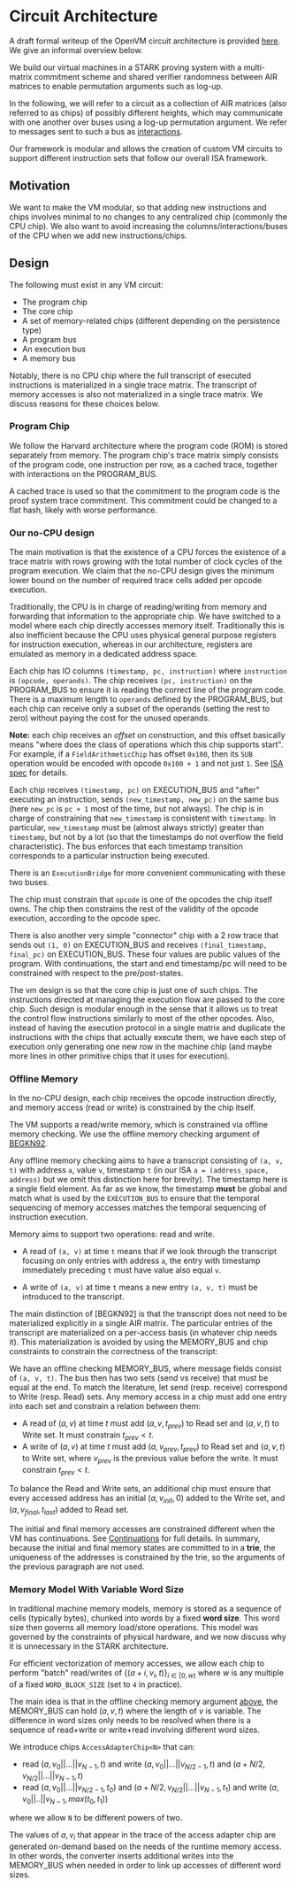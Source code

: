 # Circuit Architecture

A draft formal writeup of the OpenVM circuit architecture is provided [here](../../assets/OpenVM_Circuit_Architecture.pdf). We give an informal overview below.

We build our virtual machines in a STARK proving system with a multi-matrix commitment scheme and shared verifier
randomness between AIR matrices to enable permutation arguments such as log-up.

In the following, we will refer to a circuit as a collection of AIR matrices (also referred to as chips) of possibly
different heights, which may communicate with one another over buses using a log-up permutation argument. We refer to
messages sent to such a bus as [interactions](https://github.com/openvm-org/stark-backend/tree/main/crates/stark-backend/src/interaction).

Our framework is modular and allows the creation of custom VM circuits to support different instruction sets that follow
our overall ISA framework.

## Motivation

We want to make the VM modular, so that adding new instructions and chips involves minimal to no changes to any
centralized chip (commonly the CPU chip). We also want to avoid increasing the columns/interactions/buses of the CPU
when we add new instructions/chips.

## Design

The following must exist in any VM circuit:

- The program chip
- The core chip
- A set of memory-related chips (different depending on the persistence type)
- A program bus
- An execution bus
- A memory bus

Notably, there is no CPU chip where the full transcript of executed instructions is materialized in a single trace
matrix. The transcript of memory accesses is also not materialized in a single trace matrix. We discuss reasons for
these choices below.

### Program Chip

We follow the Harvard architecture where the program code (ROM) is stored separately from memory. The program chip's
trace matrix simply consists of the program code, one instruction per row, as a cached trace, together with interactions
on the PROGRAM_BUS.

A cached trace is used so that the commitment to the program code is the proof system trace commitment. This commitment
could be changed to a flat hash, likely with worse performance.

### Our no-CPU design

The main motivation is that the existence of a CPU forces the existence of a trace matrix with rows growing with the
total number of clock cycles of the program execution. We claim that the no-CPU design gives the minimum lower bound on
the number of required trace cells added per opcode execution.

Traditionally, the CPU is in charge of reading/writing from memory and forwarding that information to the appropriate
chip. We have switched to a model where each chip directly accesses memory itself. Traditionally this is also
inefficient because the CPU uses physical general purpose registers for instruction execution, whereas in our
architecture, registers are emulated as memory in a dedicated address space.

Each chip has IO columns `(timestamp, pc, instruction)` where `instruction` is `(opcode, operands)`.
The chip receives `(pc, instruction)` on the PROGRAM_BUS to ensure it is reading the correct line of the program code.
There is a maximum length to `operands` defined by the PROGRAM_BUS, but each chip can receive only a subset of the
operands (setting the rest to zero) without paying the cost for the unused operands.

**Note:** each chip receives an _offset_ on construction, and this offset basically means "where does the class of
operations which this chip supports start". For example, if a `FieldArithmeticChip` has offset `0x100`, then its `SUB`
operation would be encoded with opcode `0x100 + 1` and not just `1`.
See [ISA spec](./ISA.md) for
details.

Each chip receives `(timestamp, pc)` on EXECUTION_BUS and "after"
executing an instruction, sends `(new_timestamp, new_pc)` on the same bus (here `new_pc` is `pc + 1` most of the time,
but not always).
The chip is in charge of constraining that `new_timestamp` is consistent with `timestamp`. In
particular, `new_timestamp` must be (almost always strictly) greater than `timestamp`, but not by a lot (so that the
timestamps do not overflow the field characteristic).
The bus enforces that each timestamp transition corresponds to a particular instruction being executed.

There is an `ExecutionBridge` for more convenient communicating with these two buses.

The chip must constrain that `opcode` is one of the opcodes the chip itself owns. The chip then constrains the rest of
the validity of the opcode execution, according to the opcode spec.

There is also another very simple "connector" chip with a 2 row trace that sends out `(1, 0)` on EXECUTION_BUS and
receives `(final_timestamp, final_pc)` on EXECUTION_BUS. These four values are public values of the program. With
continuations, the start and end timestamp/pc will need to be constrained with respect to the pre/post-states.

The vm design is so that the core chip is just one of such chips. The instructions directed at managing the execution
flow are passed to the core chip. Such design is modular enough in the sense that it allows us to treat the control flow
instructions similarly to most of the other opcodes. Also, instead of having the execution protocol in a single matrix
and duplicate the instructions with the chips that actually execute them, we have each step of execution only generating
one new row in the machine chip (and maybe more lines in other primitive chips that it uses for execution).

### Offline Memory

In the no-CPU design, each chip receives the opcode instruction directly, and memory access (read or write) is
constrained by the chip itself.

The VM supports a read/write memory, which is constrained via offline memory checking. We use the offline memory
checking argument of [BEGKN92](https://www.cs.ubc.ca/~will/papers/memcheck.pdf).

Any offline memory checking aims to have a transcript consisting of `(a, v, t)` with address `a`, value `v`,
timestamp `t` (in our ISA `a = (address_space, address)` but we omit this distinction here for brevity). The timestamp
here is a single field element. As far as we know, the timestamp **must** be global and match what is used by the
`EXECUTION_BUS` to ensure that the temporal sequencing of memory accesses matches the temporal sequencing of instruction
execution.

<!--
[JPW] Lasso uses a per-address timestamp (renamed counter) but in a different setting. We did not see a way to use this argument because it did not allow constraining instruction execution matched memory access ordering.
-->

Memory aims to support two operations: read and write.

- A read of `(a, v)` at time `t` means that if we look through the transcript focusing on only entries with address `a`,
  the entry with timestamp immediately preceding `t` must have value also equal `v`.

- A write of `(a, v)` at time `t` means a new entry `(a, v, t)` must be introduced to the transcript.

The main distinction of [BEGKN92] is that the transcript does not need to be materialized explicitly in a single AIR
matrix. The particular entries of the transcript are materialized on a per-access basis (in whatever chip needs it).
This materialization is avoided by using the MEMORY_BUS and chip constraints to constrain the correctness of the
transcript:

We have an offline checking MEMORY_BUS, where message fields consist of `(a, v, t)`. The bus then has two sets (send vs
receive) that must be equal at the end. To match the literature, let send (resp. receive) correspond to Write (resp.
Read) sets. Any memory access in a chip must add one entry into each set and constrain a relation between them:

- A read of $(a, v)$ at time $t$ must add $(a, v, t_{prev})$ to Read set and $(a, v, t)$ to Write set. It must constrain
  $t_{prev} < t$.
- A write of $(a, v)$ at time $t$ must add $(a,v_{prev},t_{prev})$ to Read set and $(a,v,t)$ to Write set, where $v_
  {prev}$ is the previous value before the write. It must constrain $t_{prev} < t$.

To balance the Read and Write sets, an additional chip must ensure that every accessed address has an initial $(a, v_
{init}, 0)$ added to the Write set, and $(a, v_{final}, t_{last})$ added to Read set.

<!--
For the offline checking to be sound, it must be constrained that the list of accessed addresses in the initial Write
list are all **unique**. Uniqueness of the initial address list implies, together with the bus argument, that the final
address list is also unique (vice versa, uniqueness of final set implies uniqueness of initial set). The key observation
of [OLB24](https://eprint.iacr.org/2024/979.pdf) is that only _uniqueness_ is necessary and not sorted-ness of the
address list. The traditional approach prior to OLB24 to enforce uniqueness is to enforce the list of addresses is
sorted, which uses logup lookups for range checks necessary to constrain `IsLessThan`. OLB24 shows that one can
implement an AIR with in-circuit randomness to constrain that all entries in a trace column are unique (with an
extension to conditional uniqueness).
-->

The initial and final memory accesses are constrained different when the VM has continuations.
See [Continuations](./continuations.md) for full details. In summary, because the initial and final memory states are
committed to in a **trie**, the uniqueness of the addresses is constrained by the trie, so the arguments of the previous
paragraph are not used.

### Memory Model With Variable Word Size

In traditional machine memory models, memory is stored as a sequence of cells (typically bytes), chunked into words by a
fixed **word size**.
This word size then governs all memory load/store operations.
This model was governed by the constraints of physical hardware, and
we now discuss why it is unnecessary in the STARK architecture.

For efficient vectorization of memory accesses, we allow each
chip to perform "batch" read/writes of $\{(a + i, v_i, t)\}_{i \in [0,w)}$ where $w$ is any multiple of a
fixed `WORD_BLOCK_SIZE` (set to `4` in practice).

The main idea is that in the offline checking memory argument [above](#offline-memory), the MEMORY_BUS can hold $(a, v,
t)$ where the length of $v$ is variable. The difference in word sizes only needs to be resolved when there is a sequence
of read+write or write+read involving different word sizes.

We introduce chips `AccessAdapterChip<N>` that can:

- read $(a, v_0 || ... || v_{N-1}, t)$ and write $(a, v_0 || ... || v_{N/2 - 1}, t)$ and $(a + N/2, v_{N/2} || ... || v_{N-1}, t)$
- read $(a, v_0 || ... || v_{N/2 - 1}, t_0)$ and $(a + N / 2, v_{N/2} || ... || v_{N-1}, t_1)$ and write $(a, v_0 || .. || v_{N-1}, max(t_0, t_1))$

where we allow `N` to be different powers of two.

The values of $a, v_i$ that appear in the trace of the access adapter chip are generated on-demand based on the needs of the
runtime memory access. In other words, the converter inserts additional writes into the MEMORY_BUS when needed in order
to link up accesses of different word sizes.
